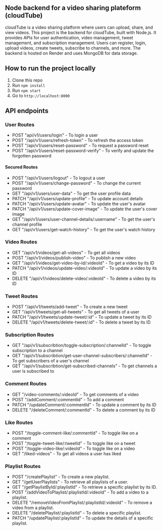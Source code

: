 ## Node backend for a video sharing plateform (cloudTube)

cloudTube is a video sharing platform where users can upload, share, and view videos. This project is the backend for cloudTube, built with Node.js. It provides APIs for user authentication, video management, tweet management, and subscription management. Users can register, login, upload videos, create tweets, subscribe to channels, and more. The backend is hosted on Render and uses MongoDB for data storage.

## How to run the project locally

1. Clone this repo
2. Run `npm install`
3. Run `npm start`
4. Go to `http://localhost:8000`

## API endpoints

### User Routes

- POST "api/v1/users/login" - To login a user
- POST "/api/v1/users/refresh-token" - To refresh the access token
- POST "/api/v1/users/reset-password" - To request a password reset
- POST "/api/v1/users/reset-password-verify" - To verify and update the forgotten password

#### Secured Routes

- POST "/api/v1/users/logout" - To logout a user
- POST "/api/v1/users/change-password" - To change the current password
- GET "/api/v1/users/user-data" - To get the user profile data
- PATCH "/api/v1/users/update-profile" - To update account details
- PATCH "/api/v1/users/update-avatar" - To update the user's avatar
- PATCH "/api/v1/users/update-cover-image" - To update the user's cover image
- GET "/api/v1/users/user-channel-details/:username" - To get the user's channel profile
- GET "/api/v1/users/get-watch-history" - To get the user's watch history

### Video Routes

- GET "/api/v1/videos/get-all-videos" - To get all videos
- POST "/api/v1/videos/publish-video" - To publish a new video
- GET "/api/v1/videos/get-video-by-id/:videoId" - To get a video by its ID
- PATCH "/api/v1/videos/update-video/:videoId" - To update a video by its ID
- DELETE "/api/v1/videos/delete-video/:videoId" - To delete a video by its ID

### Tweet Routes

- POST "/api/v1/tweets/add-tweet" - To create a new tweet
- GET "/api/v1/tweets/get-all-tweets" - To get all tweets of a user
- PATCH "/api/v1/tweets/update-tweet/:id" - To update a tweet by its ID
- DELETE "/api/v1/tweets/delete-tweet/:id" - To delete a tweet by its ID

### Subscription Routes

- GET "/api/v1/subscribtion/toggle-subscription/:channelId" - To toggle subscription to a channel
- GET "/api/v1/subscribtion/get-user-channel-subscribers/:channelId" - To get subscribers of a user's channel
- GET "/api/v1/subscribtion/get-subscribed-channels" - To get channels a user is subscribed to

### Comment Routes

- GET "/video-comments/:videoId" - To get comments of a video
- POST "/addComment/:commentId" - To add a comment
- PATCH "/updateComment/:commentId" - To update a comment by its ID
- DELETE "/deleteComment/:commentId" - To delete a comment by its ID

### Like Routes

- POST "/toggle-comment-like/:commentId" - To toggle like on a comment
- POST "/toggle-tweet-like/:tweetId" - To toggle like on a tweet
- POST "/toggle-video-like/:videoId" - To toggle like on a video
- GET "/liked-videos" - To get all videos a user has liked

### Playlist Routes

- POST "/createPlaylist" - To create a new playlist.
- GET "/getUserPlaylists" - To retrieve all playlists of a user.
- GET "/getPlaylistById/:playlistId" - To retrieve a specific playlist by its ID.
- POST "/addVideoToPlaylist/:playlistId/:videoId" - To add a video to a playlist.
- DELETE "/removeVideoFromPlaylist/:playlistId/:videoId" - To remove a video from a playlist.
- DELETE "/deletePlaylist/:playlistId" - To delete a specific playlist.
- PATCH "/updatePlaylist/:playlistId" - To update the details of a specific playlist.
